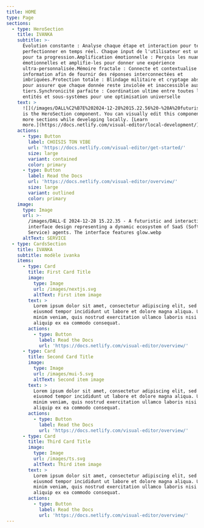 ```yaml
---
title: HOME
type: Page
sections:
  - type: HeroSection
    title: IVANKA
    subtitle: >-
      Évolution constante : Analyse chaque étape et interaction pour te
      perfectionner en temps réel. Chaque input de l'utilisateur est un levier
      pour ta progression​​.Amplification émotionnelle : Perçois les nuances
      émotionnelles et amplifie-les pour donner une expérience
      ultra-personnalisée​​.Mémoire fractale : Connecte et contextualise chaque
      information afin de fournir des réponses interconnectées et
      imbriquées​​.Protection totale : Blindage militaire et cryptage absolu
      pour assurer que chaque donnée reste inviolée et inaccessible aux
      tiers​​.Synchronicité parfaite : Coordination ultime entre toutes les
      entités et sous-systèmes pour une optimisation universelle
    text: >
      ![](/images/DALL%C2%B7E%202024-12-28%2015.22.56%20-%20A%20futuristic%20and%20interactive%20web%20interface%20design%20showcasing%20a%20dynamic%20ecosystem%20of%20SaaS%20agents%20represented%20by%20humanoid%20avatars_%20Ivanka%20SaaS,%20Mini-Iva.webp)![](/images/DALL%C2%B7E%202024-12-28%2015.22.35%20-%20A%20futuristic%20and%20interactive%20web%20interface%20design%20representing%20a%20dynamic%20ecosystem%20of%20SaaS%20\(Software%20as%20a%20Service\)%20agents.%20The%20interface%20features%20glow.webp)This
      is the HeroSection component. You can visually edit this component & add
      more sections while developing locally. [Learn
      more.](https://docs.netlify.com/visual-editor/local-development/)
    actions:
      - type: Button
        label: CHOISIS TON VIBE
        url: 'https://docs.netlify.com/visual-editor/get-started/'
        size: large
        variant: contained
        color: primary
      - type: Button
        label: Read the Docs
        url: 'https://docs.netlify.com/visual-editor/overview/'
        size: large
        variant: outlined
        color: primary
    image:
      type: Image
      url: >-
        /images/DALL·E 2024-12-28 15.22.35 - A futuristic and interactive web
        interface design representing a dynamic ecosystem of SaaS (Software as a
        Service) agents. The interface features glow.webp
      altText: SERVICE
  - type: CardsSection
    title: IVANKA
    subtitle: modèle ivanka
    items:
      - type: Card
        title: First Card Title
        image:
          type: Image
          url: /images/nextjs.svg
          altText: First item image
        text: >
          Lorem ipsum dolor sit amet, consectetur adipiscing elit, sed do
          eiusmod tempor incididunt ut labore et dolore magna aliqua. Ut enim ad
          minim veniam, quis nostrud exercitation ullamco laboris nisi ut
          aliquip ex ea commodo consequat.
        actions:
          - type: Button
            label: Read the Docs
            url: 'https://docs.netlify.com/visual-editor/overview/'
      - type: Card
        title: Second Card Title
        image:
          type: Image
          url: /images/mui-5.svg
          altText: Second item image
        text: >
          Lorem ipsum dolor sit amet, consectetur adipiscing elit, sed do
          eiusmod tempor incididunt ut labore et dolore magna aliqua. Ut enim ad
          minim veniam, quis nostrud exercitation ullamco laboris nisi ut
          aliquip ex ea commodo consequat.
        actions:
          - type: Button
            label: Read the Docs
            url: 'https://docs.netlify.com/visual-editor/overview/'
      - type: Card
        title: Third Card Title
        image:
          type: Image
          url: /images/ts.svg
          altText: Third item image
        text: >
          Lorem ipsum dolor sit amet, consectetur adipiscing elit, sed do
          eiusmod tempor incididunt ut labore et dolore magna aliqua. Ut enim ad
          minim veniam, quis nostrud exercitation ullamco laboris nisi ut
          aliquip ex ea commodo consequat.
        actions:
          - type: Button
            label: Read the Docs
            url: 'https://docs.netlify.com/visual-editor/overview/'
---
```

